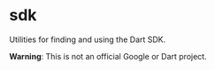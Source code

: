 # sdk

Utilities for finding and using the Dart SDK.

**Warning**: This is not an official Google or Dart project.
